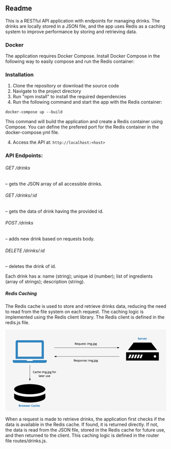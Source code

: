 ## Readme

This is a RESTful API application with endpoints for managing drinks. The drinks are locally stored in a JSON file, and the app uses Redis as a caching system to improve performance by storing and retrieving data.

### Docker
The application requires Docker Compose. 
Install Docker Compose in the following way to easily compose and run the Redis container:

### Installation
1. Clone the repository or download the source code
2. Navigate to the project directory
3. Run "npm install" to install the required dependencies
4. Run the following command and start the app with the Redis container:

```
docker-compose up --build
```
This command will build the application and create a Redis container using Compose.
You can define the prefered port for the Redis container in the docker-compose.yml file.

4. Access the API at: `http://localhost:<host>`
### API Endpoints:
###### GET /drinks 
– gets the JSON array of all accessible drinks.
###### GET /drinks/:id 
– gets the data of drink having the provided id.
###### POST /drinks 
– adds new drink based on requests body.
###### DELETE /drinks/:id 
– deletes the drink of id.

Each drink has a:
name (string);
unique id (number);
list of ingredients (array of strings);
description (string).

##### Redis Caching

The Redis cache is used to store and retrieve drinks data, reducing the need to read from the file system on each request. The caching logic is implemented using the Redis client library.
The Redis client is defined in the redis.js file. 

![client-side-caching](/public/images/clientside.png)  

When a request is made to retrieve drinks, the application first checks if the data is available in the Redis cache. If found, it is returned directly. If not, the data is read from the JSON file, stored in the Redis cache for future use, and then returned to the client. This caching logic is defined in the router file routes/drinks.js.

